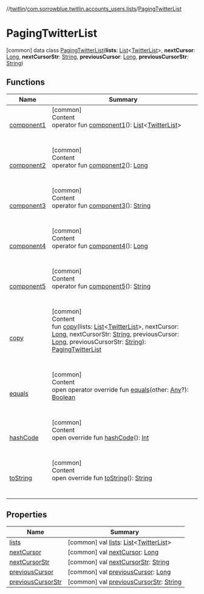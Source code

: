 //[twitlin](../../index.md)/[com.sorrowblue.twitlin.accounts_users.lists](../index.md)/[PagingTwitterList](index.md)



# PagingTwitterList  
 [common] data class [PagingTwitterList](index.md)(**lists**: [List](https://kotlinlang.org/api/latest/jvm/stdlib/kotlin.collections/-list/index.html)<[TwitterList](../-twitter-list/index.md)>, **nextCursor**: [Long](https://kotlinlang.org/api/latest/jvm/stdlib/kotlin/-long/index.html), **nextCursorStr**: [String](https://kotlinlang.org/api/latest/jvm/stdlib/kotlin/-string/index.html), **previousCursor**: [Long](https://kotlinlang.org/api/latest/jvm/stdlib/kotlin/-long/index.html), **previousCursorStr**: [String](https://kotlinlang.org/api/latest/jvm/stdlib/kotlin/-string/index.html))   


## Functions  
  
|  Name|  Summary| 
|---|---|
| <a name="com.sorrowblue.twitlin.accounts_users.lists/PagingTwitterList/component1/#/PointingToDeclaration/"></a>[component1](component1.md)| <a name="com.sorrowblue.twitlin.accounts_users.lists/PagingTwitterList/component1/#/PointingToDeclaration/"></a>[common]  <br>Content  <br>operator fun [component1](component1.md)(): [List](https://kotlinlang.org/api/latest/jvm/stdlib/kotlin.collections/-list/index.html)<[TwitterList](../-twitter-list/index.md)>  <br><br><br>
| <a name="com.sorrowblue.twitlin.accounts_users.lists/PagingTwitterList/component2/#/PointingToDeclaration/"></a>[component2](component2.md)| <a name="com.sorrowblue.twitlin.accounts_users.lists/PagingTwitterList/component2/#/PointingToDeclaration/"></a>[common]  <br>Content  <br>operator fun [component2](component2.md)(): [Long](https://kotlinlang.org/api/latest/jvm/stdlib/kotlin/-long/index.html)  <br><br><br>
| <a name="com.sorrowblue.twitlin.accounts_users.lists/PagingTwitterList/component3/#/PointingToDeclaration/"></a>[component3](component3.md)| <a name="com.sorrowblue.twitlin.accounts_users.lists/PagingTwitterList/component3/#/PointingToDeclaration/"></a>[common]  <br>Content  <br>operator fun [component3](component3.md)(): [String](https://kotlinlang.org/api/latest/jvm/stdlib/kotlin/-string/index.html)  <br><br><br>
| <a name="com.sorrowblue.twitlin.accounts_users.lists/PagingTwitterList/component4/#/PointingToDeclaration/"></a>[component4](component4.md)| <a name="com.sorrowblue.twitlin.accounts_users.lists/PagingTwitterList/component4/#/PointingToDeclaration/"></a>[common]  <br>Content  <br>operator fun [component4](component4.md)(): [Long](https://kotlinlang.org/api/latest/jvm/stdlib/kotlin/-long/index.html)  <br><br><br>
| <a name="com.sorrowblue.twitlin.accounts_users.lists/PagingTwitterList/component5/#/PointingToDeclaration/"></a>[component5](component5.md)| <a name="com.sorrowblue.twitlin.accounts_users.lists/PagingTwitterList/component5/#/PointingToDeclaration/"></a>[common]  <br>Content  <br>operator fun [component5](component5.md)(): [String](https://kotlinlang.org/api/latest/jvm/stdlib/kotlin/-string/index.html)  <br><br><br>
| <a name="com.sorrowblue.twitlin.accounts_users.lists/PagingTwitterList/copy/#kotlin.collections.List[com.sorrowblue.twitlin.accounts_users.lists.TwitterList]#kotlin.Long#kotlin.String#kotlin.Long#kotlin.String/PointingToDeclaration/"></a>[copy](copy.md)| <a name="com.sorrowblue.twitlin.accounts_users.lists/PagingTwitterList/copy/#kotlin.collections.List[com.sorrowblue.twitlin.accounts_users.lists.TwitterList]#kotlin.Long#kotlin.String#kotlin.Long#kotlin.String/PointingToDeclaration/"></a>[common]  <br>Content  <br>fun [copy](copy.md)(lists: [List](https://kotlinlang.org/api/latest/jvm/stdlib/kotlin.collections/-list/index.html)<[TwitterList](../-twitter-list/index.md)>, nextCursor: [Long](https://kotlinlang.org/api/latest/jvm/stdlib/kotlin/-long/index.html), nextCursorStr: [String](https://kotlinlang.org/api/latest/jvm/stdlib/kotlin/-string/index.html), previousCursor: [Long](https://kotlinlang.org/api/latest/jvm/stdlib/kotlin/-long/index.html), previousCursorStr: [String](https://kotlinlang.org/api/latest/jvm/stdlib/kotlin/-string/index.html)): [PagingTwitterList](index.md)  <br><br><br>
| <a name="kotlin/Any/equals/#kotlin.Any?/PointingToDeclaration/"></a>[equals](../../com.sorrowblue.twitlin.v2.users/-users-api/-expansion/-companion/index.md#%5Bkotlin%2FAny%2Fequals%2F%23kotlin.Any%3F%2FPointingToDeclaration%2F%5D%2FFunctions%2F1930806739)| <a name="kotlin/Any/equals/#kotlin.Any?/PointingToDeclaration/"></a>[common]  <br>Content  <br>open operator override fun [equals](../../com.sorrowblue.twitlin.v2.users/-users-api/-expansion/-companion/index.md#%5Bkotlin%2FAny%2Fequals%2F%23kotlin.Any%3F%2FPointingToDeclaration%2F%5D%2FFunctions%2F1930806739)(other: [Any](https://kotlinlang.org/api/latest/jvm/stdlib/kotlin/-any/index.html)?): [Boolean](https://kotlinlang.org/api/latest/jvm/stdlib/kotlin/-boolean/index.html)  <br><br><br>
| <a name="kotlin/Any/hashCode/#/PointingToDeclaration/"></a>[hashCode](../../com.sorrowblue.twitlin.v2.users/-users-api/-expansion/-companion/index.md#%5Bkotlin%2FAny%2FhashCode%2F%23%2FPointingToDeclaration%2F%5D%2FFunctions%2F1930806739)| <a name="kotlin/Any/hashCode/#/PointingToDeclaration/"></a>[common]  <br>Content  <br>open override fun [hashCode](../../com.sorrowblue.twitlin.v2.users/-users-api/-expansion/-companion/index.md#%5Bkotlin%2FAny%2FhashCode%2F%23%2FPointingToDeclaration%2F%5D%2FFunctions%2F1930806739)(): [Int](https://kotlinlang.org/api/latest/jvm/stdlib/kotlin/-int/index.html)  <br><br><br>
| <a name="kotlin/Any/toString/#/PointingToDeclaration/"></a>[toString](../../com.sorrowblue.twitlin.v2.users/-users-api/-expansion/-companion/index.md#%5Bkotlin%2FAny%2FtoString%2F%23%2FPointingToDeclaration%2F%5D%2FFunctions%2F1930806739)| <a name="kotlin/Any/toString/#/PointingToDeclaration/"></a>[common]  <br>Content  <br>open override fun [toString](../../com.sorrowblue.twitlin.v2.users/-users-api/-expansion/-companion/index.md#%5Bkotlin%2FAny%2FtoString%2F%23%2FPointingToDeclaration%2F%5D%2FFunctions%2F1930806739)(): [String](https://kotlinlang.org/api/latest/jvm/stdlib/kotlin/-string/index.html)  <br><br><br>


## Properties  
  
|  Name|  Summary| 
|---|---|
| <a name="com.sorrowblue.twitlin.accounts_users.lists/PagingTwitterList/lists/#/PointingToDeclaration/"></a>[lists](lists.md)| <a name="com.sorrowblue.twitlin.accounts_users.lists/PagingTwitterList/lists/#/PointingToDeclaration/"></a> [common] val [lists](lists.md): [List](https://kotlinlang.org/api/latest/jvm/stdlib/kotlin.collections/-list/index.html)<[TwitterList](../-twitter-list/index.md)>   <br>
| <a name="com.sorrowblue.twitlin.accounts_users.lists/PagingTwitterList/nextCursor/#/PointingToDeclaration/"></a>[nextCursor](next-cursor.md)| <a name="com.sorrowblue.twitlin.accounts_users.lists/PagingTwitterList/nextCursor/#/PointingToDeclaration/"></a> [common] val [nextCursor](next-cursor.md): [Long](https://kotlinlang.org/api/latest/jvm/stdlib/kotlin/-long/index.html)   <br>
| <a name="com.sorrowblue.twitlin.accounts_users.lists/PagingTwitterList/nextCursorStr/#/PointingToDeclaration/"></a>[nextCursorStr](next-cursor-str.md)| <a name="com.sorrowblue.twitlin.accounts_users.lists/PagingTwitterList/nextCursorStr/#/PointingToDeclaration/"></a> [common] val [nextCursorStr](next-cursor-str.md): [String](https://kotlinlang.org/api/latest/jvm/stdlib/kotlin/-string/index.html)   <br>
| <a name="com.sorrowblue.twitlin.accounts_users.lists/PagingTwitterList/previousCursor/#/PointingToDeclaration/"></a>[previousCursor](previous-cursor.md)| <a name="com.sorrowblue.twitlin.accounts_users.lists/PagingTwitterList/previousCursor/#/PointingToDeclaration/"></a> [common] val [previousCursor](previous-cursor.md): [Long](https://kotlinlang.org/api/latest/jvm/stdlib/kotlin/-long/index.html)   <br>
| <a name="com.sorrowblue.twitlin.accounts_users.lists/PagingTwitterList/previousCursorStr/#/PointingToDeclaration/"></a>[previousCursorStr](previous-cursor-str.md)| <a name="com.sorrowblue.twitlin.accounts_users.lists/PagingTwitterList/previousCursorStr/#/PointingToDeclaration/"></a> [common] val [previousCursorStr](previous-cursor-str.md): [String](https://kotlinlang.org/api/latest/jvm/stdlib/kotlin/-string/index.html)   <br>

